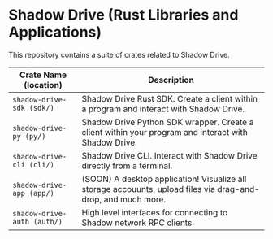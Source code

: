 # Shadow Drive (Rust Libraries and Applications)
This repository contains a suite of crates related to Shadow Drive.

| Crate Name (location)  | Description |
| ------------- | ------------- |
| `shadow-drive-sdk (sdk/)` | Shadow Drive Rust SDK. Create a client within a program and interact with Shadow Drive. |
| `shadow-drive-py (py/)`   | Shadow Drive Python SDK wrapper. Create a client within your program and interact with Shadow Drive. |
| `shadow-drive-cli (cli/)` | Shadow Drive CLI. Interact with Shadow Drive directly from a terminal. |
| `shadow-drive-app (app/)` | (SOON) A desktop application! Visualize all storage accouunts, upload files via drag-and-drop, and much more. |
| `shadow-drive-auth (auth/)` | High level interfaces for connecting to Shadow network RPC clients. |
